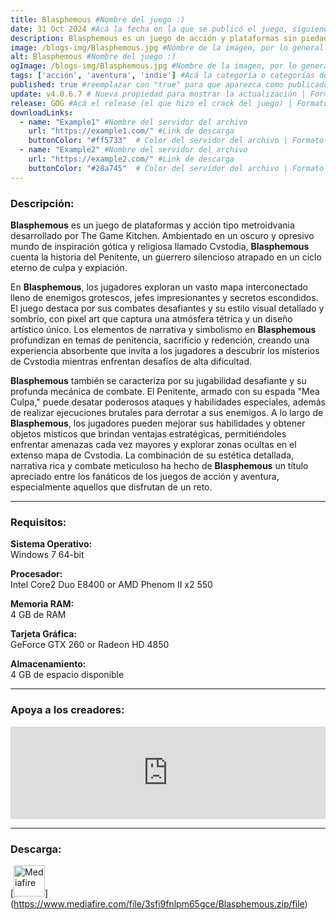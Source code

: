 ```yaml
---
title: Blasphemous #Nombre del juego :)
date: 31 Oct 2024 #Acá la fecha en la que se publicó el juego, siguiendo este formato: Dia "30", Mes "Oct", Año "2024" = como debe quedar: 30 Oct 2024
description: Blasphemous es un juego de acción y plataformas sin piedad, con elementos de combate hack-n-slash, ambientado en el retorcido mundo de Cvstodia. Explora, mejora tus habilidades y masacra las hordas de enemigos que se interponen en tu misión para romper el ciclo de condenación eterna. #Acá una mini descripción del juego
image: /blogs-img/Blasphemous.jpg #Nombre de la imagen, por lo general es exactamente el mismo nombre que el juego excluyendo lo ":" (Dos puntos)
alt: Blasphemous #Nombre del juego :)
ogImage: /blogs-img/Blasphemous.jpg #Nombre de la imagen, por lo general es exactamente el mismo nombre que el juego excluyendo lo ":" (Dos puntos)
tags: ['acción', 'aventura', 'indie'] #Acá la categoría o categorías del juego, si es más de una se coloca en este formato: ['Categoría1', 'Categoría2']
published: true #reemplazar con "true" para que aparezca como publicado
update: v4.0.6.7 # Nueva propiedad para mostrar la actualización | Formato: v1.0.0
release: GOG #Acá el release (el que hizo el crack del juego) | Formato: Nicolhetti
downloadLinks:
  - name: "Example1" #Nombre del servidor del archivo
    url: "https://example1.com/" #Link de descarga
    buttonColor: "#ff5733"  # Color del servidor del archivo | Formato hexadecimal | MediaFire: #0171F0 | Buzzheavier: #FF6600 |
  - name: "Example2" #Nombre del servidor del archivo
    url: "https://example2.com/" #Link de descarga
    buttonColor: "#28a745"  # Color del servidor del archivo | Formato hexadecimal | MediaFire: #0171F0 | Buzzheavier: #FF6600 |
---
```


<!--En VSCode seleccionando una palabra, por ejemplo: "NOMBRE-DEL-JUEGO" y apretando Ctrl+F2 se seleccionan todas las palabras iguales-->

### Descripción:
**Blasphemous** es un juego de plataformas y acción tipo metroidvania desarrollado por The Game Kitchen. Ambientado en un oscuro y opresivo mundo de inspiración gótica y religiosa llamado Cvstodia, **Blasphemous** cuenta la historia del Penitente, un guerrero silencioso atrapado en un ciclo eterno de culpa y expiación. 

En **Blasphemous**, los jugadores exploran un vasto mapa interconectado lleno de enemigos grotescos, jefes impresionantes y secretos escondidos. El juego destaca por sus combates desafiantes y su estilo visual detallado y sombrío, con pixel art que captura una atmósfera tétrica y un diseño artístico único. Los elementos de narrativa y simbolismo en **Blasphemous** profundizan en temas de penitencia, sacrificio y redención, creando una experiencia absorbente que invita a los jugadores a descubrir los misterios de Cvstodia mientras enfrentan desafíos de alta dificultad.

**Blasphemous** también se caracteriza por su jugabilidad desafiante y su profunda mecánica de combate. El Penitente, armado con su espada "Mea Culpa," puede desatar poderosos ataques y habilidades especiales, además de realizar ejecuciones brutales para derrotar a sus enemigos. A lo largo de **Blasphemous**, los jugadores pueden mejorar sus habilidades y obtener objetos místicos que brindan ventajas estratégicas, permitiéndoles enfrentar amenazas cada vez mayores y explorar zonas ocultas en el extenso mapa de Cvstodia. La combinación de su estética detallada, narrativa rica y combate meticuloso ha hecho de **Blasphemous** un título apreciado entre los fanáticos de los juegos de acción y aventura, especialmente aquellos que disfrutan de un reto.
<!--Prompt para Chat-GPT: Hazme una descripción para el juego "NOMBRE-DEL-JUEGO" y cada que menciones "NOMBRE-DEL-JUEGO" ponlo en negrita -->

---

### Requisitos:
**Sistema Operativo:**  
Windows 7 64-bit

**Procesador:**  
Intel Core2 Duo E8400 or AMD Phenom II x2 550

**Memoria RAM:**  
4 GB de RAM

**Tarjeta Gráfica:**  
GeForce GTX 260 or Radeon HD 4850

**Almacenamiento:**  
4 GB de espacio disponible

<!--Si falta o sobra un requisito se quita o se agrega manteniendo el mismo formato-->

---

### Apoya a los creadores:
<iframe src="https://store.steampowered.com/widget/774361/" frameborder="0" style="background-color: transparent; width: 100% !important; aspect-ratio: 646 / 190;"></iframe>

<!--Reemplazar los numeros (AppID) del juego (en este caso 2668510) por el numero (AppID) correspondiente con el juego a publicar-->
<!--El AppID se encuentra en la URL del Juego en Steam-->

---

### Descarga:

[<img src="https://gist.github.com/cxmeel/0dbc95191f239b631c3874f4ccf114e2/raw/download.svg" alt="Mediafire" height="50" />] (https://www.mediafire.com/file/3sfi9fnlpm65gce/Blasphemous.zip/file)

<!-- # se debe reemplazar por el link de descarga-->

<!--NOMBRE-DEL-SERVICIO se debe reemplazar por el servicio donde está subido el juego-->